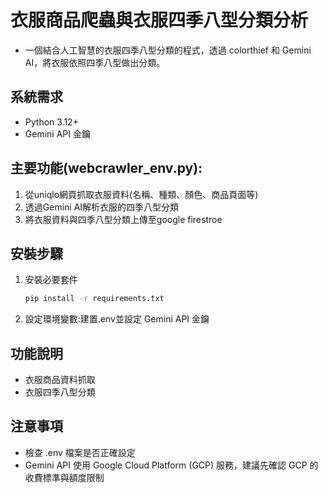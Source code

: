 # 衣服商品爬蟲與衣服四季八型分類分析
- 一個結合人工智慧的衣服四季八型分類的程式，透過 colorthief 和 Gemini AI，將衣服依照四季八型做出分類。

## 系統需求
- Python 3.12+
- Gemini API 金鑰

## 主要功能(webcrawler_env.py):
1. 從uniqlo網頁抓取衣服資料(名稱、種類、顏色、商品頁面等)
2. 透過Gemini AI解析衣服的四季八型分類
3. 將衣服資料與四季八型分類上傳至google firestroe

## 安裝步驟
1. 安裝必要套件
   ```bash
   pip install -r requirements.txt

2. 設定環境變數:建置.env並設定 Gemini API 金鑰

## 功能說明
- 衣服商品資料抓取
- 衣服四季八型分類

## 注意事項
- 檢查 .env 檔案是否正確設定
- Gemini API 使用 Google Cloud Platform (GCP) 服務，建議先確認 GCP 的收費標準與額度限制
